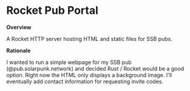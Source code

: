 # Rocket Pub Portal

**Overview**

A Rocket HTTP server hosting HTML and static files for SSB pubs.

**Rationale**

I wanted to run a simple webpage for my SSB pub (@pub.solarpunk.network) and decided Rust / Rocket would be a good option. Right now the HTML only displays a background image. I'll eventually add contact information for requesting invite codes.
